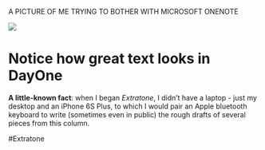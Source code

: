 A PICTURE OF ME TRYING TO BOTHER WITH MICROSOFT ONENOTE

![](A%20PICTURE%20OF%20ME%20TRYING%20TO%20BOTHER%20WITH%20MICROSOFT%20ONENOTE/f43aa45953e660ab5c798e7a88a3e462.jpeg)

# Notice how great text looks in DayOne
**A little-known fact**: when I began *Extratone*, I didn’t have a laptop - just my desktop and an iPhone 6S Plus, to which I would pair an Apple bluetooth keyboard to write (sometimes even in public) the rough drafts of several pieces from this column.

#Extratone